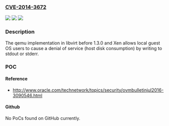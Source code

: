 ### [CVE-2014-3672](https://cve.mitre.org/cgi-bin/cvename.cgi?name=CVE-2014-3672)
![](https://img.shields.io/static/v1?label=Product&message=n%2Fa&color=blue)
![](https://img.shields.io/static/v1?label=Version&message=n%2Fa&color=blue)
![](https://img.shields.io/static/v1?label=Vulnerability&message=n%2Fa&color=brighgreen)

### Description

The qemu implementation in libvirt before 1.3.0 and Xen allows local guest OS users to cause a denial of service (host disk consumption) by writing to stdout or stderr.

### POC

#### Reference
- http://www.oracle.com/technetwork/topics/security/ovmbulletinjul2016-3090546.html

#### Github
No PoCs found on GitHub currently.

